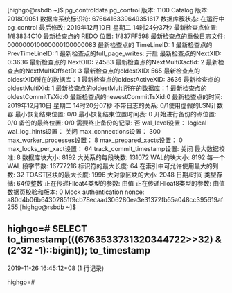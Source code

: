 [highgo@rsbdb ~]$ pg_controldata
pg_control 版本:                      1100
Catalog 版本:                         201809051
数据库系统标识符:                     6766416339649351617
数据库簇状态:                         在运行中
pg_control 最后修改:                  2019年12月10日 星期二 14时24分37秒
最新检查点位置:                       1/83834C10
最新检查点的 REDO 位置:               1/837FF598
最新检查点的重做日志文件: 000000010000000100000083
最新检查点的 TimeLineID:              1
最新检查点的PrevTimeLineID: 1
最新检查点的full_page_writes: 开启
最新检查点的NextXID:          0:3636
最新检查点的 NextOID:                 24583
最新检查点的NextMultiXactId: 2
最新检查点的NextMultiOffsetD: 3
最新检查点的oldestXID:            565
最新检查点的oldestXID所在的数据库：1
最新检查点的oldestActiveXID:  3636
最新检查点的oldestMultiXid:  1
最新检查点的oldestMulti所在的数据库：1
最新检查点的oldestCommitTsXid:0
最新检查点的newestCommitTsXid:0
最新检查点的时间:                     2019年12月10日 星期二 14时20分07秒
不带日志的关系: 0/1使用虚假的LSN计数器
最小恢复结束位置: 0/0
最小恢复结束位置时间表: 0
开始进行备份的点位置:                       0/0
备份的最终位置:                  0/0
需要终止备份的记录:        否
wal_level设置：                    logical
wal_log_hints设置：        关闭
max_connections设置：   300
max_worker_processes设置：   8
max_prepared_xacts设置：   0
max_locks_per_xact设置：   64
track_commit_timestamp设置:        关闭
最大数据校准:     8
数据库块大小:                         8192
大关系的每段块数:                     131072
WAL的块大小:    8192
每一个 WAL 段字节数:                  16777216
标识符的最大长度:                     64
在索引中可允许使用最大的列数:    32
TOAST区块的最大长度:                1996
大对象区块的大小:         2048
日期/时间 类型存储:                   64位整数
正在传递Flloat4类型的参数:           由值
正在传递Flloat8类型的参数:                   由值
数据页校验和版本:  0
Mock authentication nonce:            a80d4b06b64302851f9cb78ecaad306280ea3e31372fb55a048cc395619af255
[highgo@rsbdb ~]$
 
 
 
highgo=# SELECT to_timestamp(((6763533731320344722>>32) &(2^32 -1)::bigint));
      to_timestamp     
------------------------
 2019-11-26 16:45:12+08
(1 行记录)
 
highgo=#